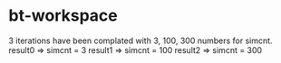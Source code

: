 # bt-workspace
3 iterations have been complated with 3, 100, 300 numbers for simcnt.
result0 => simcnt = 3
result1 => simcnt = 100
result2 => simcnt = 300
